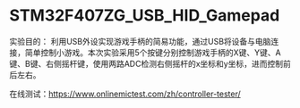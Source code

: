 # STM32F407ZG_USB_HID_Gamepad

实验目的：
利用USB外设实现游戏手柄的简易功能，通过USB将设备与电脑连接，简单控制小游戏。本次实验采用5个按键分别控制游戏手柄的X键、Y键、A键、B键、右侧摇杆键，使用两路ADC检测右侧摇杆的x坐标和y坐标，进而控制前后左右。

​​在线测试：https://www.onlinemictest.com/zh/controller-tester/


